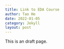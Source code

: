 ```yaml
---
title: Link to EDA Course
author: Tao He
date: 2022-01-05
category: Jekyll
layout: post
---
```


This is an draft page.
